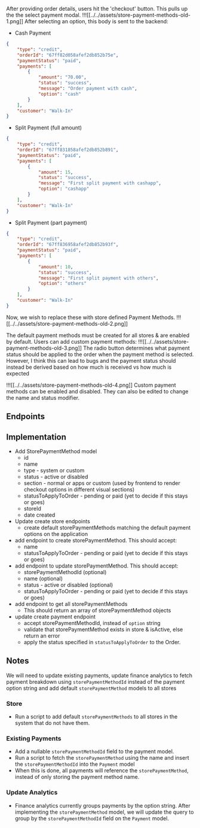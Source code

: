 After providing order details, users hit the 'checkout' button. This pulls up the the select payment modal.
!!![[../../assets/store-payment-methods-old-1.png]]
After selecting an option, this body is sent to the backend:
- Cash Payment
```json
{
    "type": "credit",
    "orderId": "67ff82d058afef2db852b75e",
    "paymentStatus": "paid",
    "payments": [
        {
            "amount": "70.00",
            "status": "success",
            "message": "Order payment with cash",
            "option": "cash"
        }
    ],
    "customer": "Walk-In"
}
```
- Split Payment (full amount)
```json
{
    "type": "credit",
    "orderId": "67ff831858afef2db852b891",
    "paymentStatus": "paid",
    "payments": [
        {
            "amount": 15,
            "status": "success",
            "message": "First split payment with cashapp",
            "option": "cashapp"
        }
    ],
    "customer": "Walk-In"
}
```
- Split Payment (part payment)
```json
{
    "type": "credit",
    "orderId": "67ff836958afef2db852b93f",
    "paymentStatus": "paid",
    "payments": [
        {
            "amount": 10,
            "status": "success",
            "message": "First split payment with others",
            "option": "others"
        }
    ],
    "customer": "Walk-In"
}
```
Now, we wish to replace these with store defined Payment Methods.
!!![[../../assets/store-payment-methods-old-2.png]]

The default payment methods must be created for all stores & are enabled by default.
Users can add custom payment methods:
!!![[../../assets/store-payment-methods-old-3.png]]
The radio button determines what payment status should be applied to the order when the payment method is selected. However, I think this can lead to bugs and the payment status should instead be derived based on how much is received vs how much is expected

!!![[../../assets/store-payment-methods-old-4.png]]
Custom payment methods can be enabled and disabled. They can also be edited to change the name and status modifier.
## Endpoints

## Implementation
- Add StorePaymentMethod model
	- id
	- name
	- type - system or custom
	- status - active or disabled
	- section - normal or apps or custom (used by frontend to render checkout options in different visual sections)
	- statusToApplyToOrder - pending or paid (yet to decide if this stays or goes)
	- storeId
	- date created
- Update create store endpoints
	- create default storePaymentMethods matching the default payment options on the application 
- add endpoint to create storePaymentMethod. This should accept:
	- name
	- statusToApplyToOrder - pending or paid (yet to decide if this stays or goes)
- add endpoint to update storePaymentMethod. This should accept:
	- storePaymentMethodId (optional)
	- name (optional) 
	- status - active or disabled (optional)
	- statusToApplyToOrder - pending or paid (yet to decide if this stays or goes)
- add endpoint to get all storePaymentMethods
	- This should return an array of storePaymentMethod objects
- update create payment endpoint
	- accept storePaymentMethodId, instead of `option` string
	- validate that storePaymentMethod exists in store & isActive, else return an error
	- apply the status specified in `statusToApplyToOrder` to the Order.
## Notes
We will need to update existing payments, update finance analytics to fetch payment breakdown using  `storePaymentMethodId` instead of the payment option string and add default `storePaymentMethod` models to all stores

### Store
- Run a script to add default `storePaymentMethods` to all stores in the system that do not have them. 
### Existing Payments
- Add a nullable `storePaymentMethodId` field to the payment model.
- Run a script to fetch the `storePaymentMethod` using the name and insert the `storePaymentMethodId` into the `Payment` model
- When this is done, all payments will reference the `storePaymentMethod`, instead of only storing the payment method name.
### Update Analytics
- Finance analytics currently groups payments by the option string. After implementing the `storePaymentMethod` model, we will update the query to group by the `storePaymentMethodId` field on the `Payment` model.